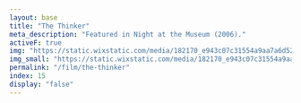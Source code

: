 ```yaml
---
layout: base
title: "The Thinker"
meta_description: "Featured in Night at the Museum (2006)."
activeF: true
img: "https://static.wixstatic.com/media/182170_e943c07c31554a9aa7a6d52a2c1de1d8~mv2.jpg"
img_small: "https://static.wixstatic.com/media/182170_e943c07c31554a9aa7a6d52a2c1de1d8~mv2.jpg"
permalink: "/film/the-thinker"
index: 15
display: "false"
---
```

